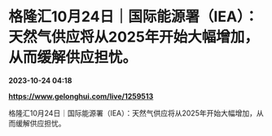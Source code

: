 # 格隆汇10月24日｜国际能源署（IEA）：天然气供应将从2025年开始大幅增加，从而缓解供应担忧。

**2023-10-24 04:18**

**https://www.gelonghui.com/live/1259513**

格隆汇10月24日｜国际能源署（IEA）：天然气供应将从2025年开始大幅增加，从而缓解供应担忧。